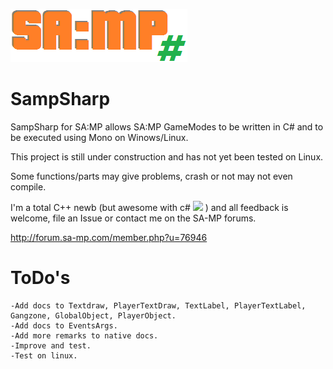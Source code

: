 ![](https://raw.githubusercontent.com/ikkentim/SampSharp/master/SampSharp.png)

SampSharp
======
SampSharp for SA:MP allows SA:MP GameModes to be written in C# and to be executed using Mono on Winows/Linux.

This project is still under construction and has not yet been tested on Linux.

Some functions/parts may give problems, crash or not may not even compile.

I'm a total C++ newb (but awesome with c# ![](https://mail.google.com/mail/u/0/e/330) ) and all feedback is welcome, file an Issue or contact me on the SA-MP forums.

http://forum.sa-mp.com/member.php?u=76946

ToDo's
======
	-Add docs to Textdraw, PlayerTextDraw, TextLabel, PlayerTextLabel, Gangzone, GlobalObject, PlayerObject.
    -Add docs to EventsArgs.
    -Add more remarks to native docs.
    -Improve and test.
    -Test on linux.